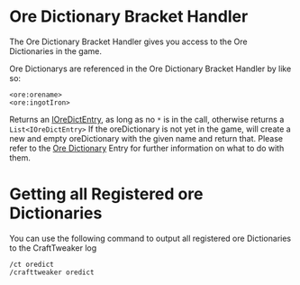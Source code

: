 # Ore Dictionary Bracket Handler

The Ore Dictionary Bracket Handler gives you access to the Ore Dictionaries in the game.

Ore Dictionarys are referenced in the Ore Dictionary Bracket Handler by like so:

```zenscript
<ore:orename>
<ore:ingotIron>
```

Returns an [IOreDictEntry](/Vanilla/OreDict/IOreDictEntry/), as long as no `*` is in the call, otherwise returns a `List<IOreDictEntry>` If the oreDictionary is not yet in the game, will create a new and empty oreDictionary with the given name and return that. Please refer to the [Ore Dictionary](/Vanilla/OreDict/IOreDictEntry/) Entry for further information on what to do with them.

# Getting all Registered ore Dictionaries

You can use the following command to output all registered ore Dictionaries to the CraftTweaker log

    /ct oredict
    /crafttweaker oredict
